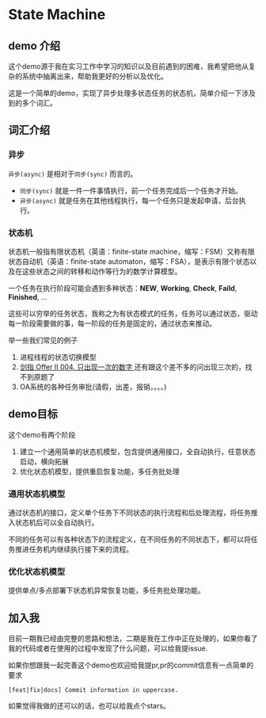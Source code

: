# State Machine

## demo 介绍

这个demo源于我在实习工作中学习的知识以及目前遇到的困难，我希望把他从复杂的系统中抽离出来，帮助我更好的分析以及优化。

这是一个简单的demo，实现了异步处理多状态任务的状态机，简单介绍一下涉及到的多个词汇。


## 词汇介绍

### 异步

`异步(async)` 是相对于`同步(sync)` 而言的。

- `同步(sync)` 就是一件一件事情执行，前一个任务完成后一个任务才开始。
- `异步(async)` 就是任务在其他线程执行，每一个任务只是发起申请，后台执行。

### 状态机

状态机一般指有限状态机（英语：finite-state machine，缩写：FSM）又称有限状态自动机（英语：finite-state automaton，缩写：FSA），是表示有限个状态以及在这些状态之间的转移和动作等行为的数学计算模型。

一个任务在执行阶段可能会遇到多种状态：**NEW**, **Working**, **Check**, **Faild**, **Finished**, ...

这些可以穷举的任务状态，我称之为有状态模式的任务，任务可以通过状态，驱动每一阶段需要做的事，每一阶段的任务是固定的，通过状态来推动。

举一些我们常见的例子
1. 进程线程的状态切换模型
2. [剑指 Offer II 004. 只出现一次的数字 ](https://leetcode.cn/problems/WGki4K/) 还有跟这个差不多的问出现三次的，找不到原题了
3. OA系统的各种任务审批(请假，出差，报销，。。。)

## demo目标

这个demo有两个阶段
1. 建立一个通用简单的状态机模型，包含提供通用接口，全自动执行，任意状态启动，横向拓展
2. 优化状态机模型，提供重启恢复功能，多任务批处理

### 通用状态机模型

通过状态机的接口，定义单个任务下不同状态的执行流程和后处理流程，将任务推入状态机后可以全自动执行。

不同的任务可以有各种状态下的流程定义，在不同任务的不同状态下，都可以将任务推进任务机内继续执行接下来的流程。

### 优化状态机模型

提供单点/多点部署下状态机异常恢复功能，多任务批处理功能。

## 加入我

目前一期我已经由完整的思路和想法，二期是我在工作中正在处理的，如果你看了我的代码或者在使用的过程中发现了什么问题，可以给我提issue.

如果你想跟我一起完善这个demo也欢迎给我提pr,pr的commit信息有一点简单的要求

```
[feat|fix|docs] Commit information in uppercase.
```

如果觉得我做的还可以的话，也可以给我点个stars。
